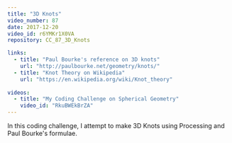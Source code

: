 ```yaml
---
title: "3D Knots"
video_number: 87
date: 2017-12-20
video_id: r6YMKr1X0VA
repository: CC_87_3D_Knots

links:
  - title: "Paul Bourke's reference on 3D knots"
    url: "http://paulbourke.net/geometry/knots/"
  - title: "Knot Theory on Wikipedia"
    url: "https://en.wikipedia.org/wiki/Knot_theory"
    
videos:
  - title: "My Coding Challenge on Spherical Geometry"
    video_id: "RkuBWEkBrZA"
---
```


In this coding challenge, I attempt to make 3D Knots using Processing and Paul Bourke's formulae.
